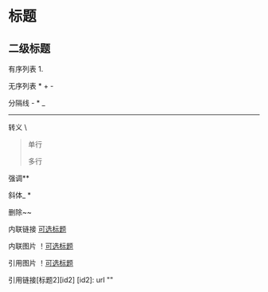 # 标题

## 二级标题

有序列表 1.

无序列表 * + -

分隔线 - * _

---

转义 \
  
> 单行 
> 
> 多行

强调**

斜体_ *

删除~~

内联链接 [可选标题](url)

内联图片 ！[可选标题](url)

引用图片  ！[可选标题][id]

[id]:url ""

引用链接[标题2][id2]
[id2]: url ""